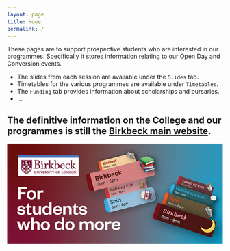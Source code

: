 ```yaml
---
layout: page
title: Home
permalink: /
---
```


These pages are to support prospective students who are interested in our programmes.
Specifically it stores information relating to our Open Day and Conversion events.

+ The slides from each session are available under the `Slides` tab.
+ Timetables for the various programmes are available under `Timetables`.
+ The `Funding` tab provides information about scholarships and bursaries.
+ ...

The definitive information on the College and our programmes is still the [Birkbeck main website](https://www.bbk.ac.uk).
---

![](_images/For_students_who_do_more.jpg)
